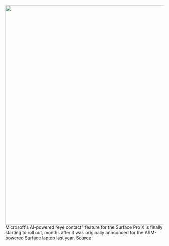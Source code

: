 <img src='https://cdn.vox-cdn.com/thumbor/WkSL4EqGk_JOXgGlyCGAowpDHl8=/0x0:2040x1360/1200x800/filters:focal(857x517:1183x843)/cdn.vox-cdn.com/uploads/chorus_image/image/67094197/vpavic_191101_3747_0024.0.jpg' width='700px' /><br/>
Microsoft's AI-powered “eye contact” feature for the Surface Pro X is finally starting to roll out, months after it was originally announced for the ARM-powered Surface laptop last year.
<a href='https://www.theverge.com/2020/7/22/21334622/microsoft-eye-contact-surface-pro-x-video-chat-ai-correction-feature-rolling-out'> Source <a/>